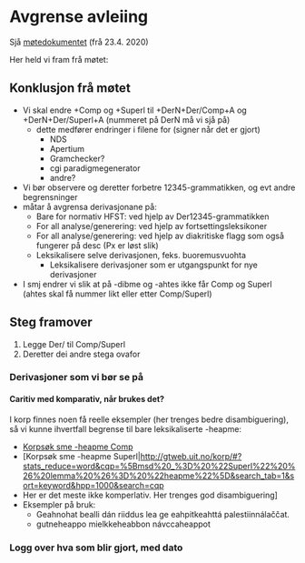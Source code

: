 # Avgrense avleiing

Sjå [møtedokumentet](https://divvungiellatekno.github.io/giellalt.uit.no/admin/linguists/200423_AvgrenseAvleiing.html) (frå 23.4. 2020)

Her held vi fram frå møtet:

## Konklusjon frå møtet

- Vi skal endre +Comp og +Superl til +DerN+Der/Comp+A og +DerN+Der/Superl+A (nummeret på DerN må vi sjå på)
  - dette medfører endringer i filene for (signer når det er gjort)
    - NDS
    - Apertium
    - Gramchecker?
    - cgi paradigmegenerator
    - andre?
- Vi bør observere og deretter forbetre 12345-grammatikken, og evt andre begrensninger
- måtar å avgrensa derivasjonane på:
  - Bare for normativ HFST: ved hjelp av Der12345-grammatikken
  - For all analyse/generering: ved hjelp av fortsettingsleksikoner
  - For all analyse/generering: ved hjelp av diakritiske flagg som også fungerer på desc (Px er løst slik)
  - Leksikalisere selve derivasjonen, feks. buoremusvuohta
    - Leksikalisere derivasjoner som er utgangspunkt for nye derivasjoner
- I smj endrer vi slik at på -dibme og -ahtes ikke får Comp og Superl (ahtes skal få nummer likt eller etter Comp/Superl)

## Steg framover

1. Legge Der/ til Comp/Superl
1. Deretter dei andre stega ovafor

### Derivasjoner som vi bør se på

#### Caritiv med komparativ, når brukes det?

I korp finnes noen få reelle eksempler (her trenges bedre disambiguering), så vi kunne ihvertfall begrense til bare leksikaliserte -heapme:

- [Korpsøk sme -heapme Comp](http://gtweb.uit.no/korp/#?stats_reduce=word&cqp=%5Bmsd%20_%3D%20%22Comp%22%20%26%20lemma%20%26%3D%20%22heapme%22%5D&search_tab=1&sort=keyword&hpp=1000&search=cqp)
- [Korpsøk sme -heapme Superl|http://gtweb.uit.no/korp/#?stats_reduce=word&cqp=%5Bmsd%20_%3D%20%22Superl%22%20%26%20lemma%20%26%3D%20%22heapme%22%5D&search_tab=1&sort=keyword&hpp=1000&search=cqp
- Her er det meste ikke komperlativ. Her trenges god disambiguering]
- Eksempler på bruk:
  - Geahnohat bealli dán riiddus lea ge eahpitkeahttá palestiinnálaččat.
  - gutneheappo mielkkeheabbon návccaheappot

### Logg over hva som blir gjort, med dato

